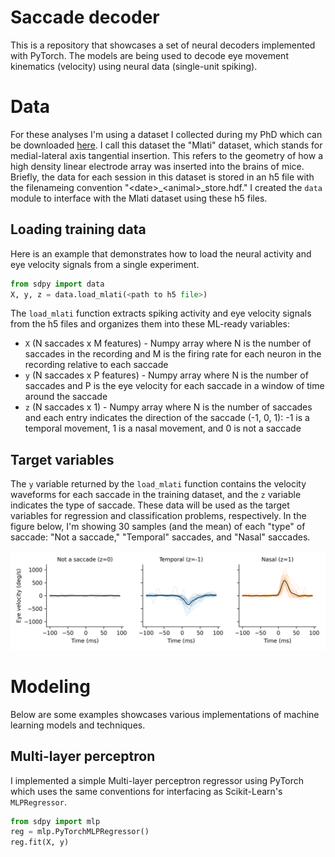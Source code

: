 # Saccade decoder
This is a repository that showcases a set of neural decoders implemented with PyTorch. The models are being used to decode eye movement kinematics (velocity) using neural data (single-unit spiking).

# Data
For these analyses I'm using a dataset I collected during my PhD which can be downloaded [here](https://datadryad.org/dataset/doi:10.5061/dryad.cnp5hqcfn). I call this dataset the "Mlati" dataset, which stands for medial-lateral axis tangential insertion. This refers to the geometry of how a high density linear electrode array was inserted into the brains of mice. Briefly, the data for each session in this dataset is stored in an h5 file with the filenameing convention "\<date>_\<animal>_store.hdf." I created the `data` module to interface with the Mlati dataset using these h5 files.

## Loading training data
Here is an example that demonstrates how to load the neural activity and eye velocity signals from a single experiment.
```Python
from sdpy import data
X, y, z = data.load_mlati(<path to h5 file>)
```
The `load_mlati` function extracts spiking activity and eye velocity signals from the h5 files and organizes them into these ML-ready variables:
- `X` (N saccades x M features) - Numpy array where N is the number of saccades in the recording and M is the firing rate for each neuron in the recording relative to each saccade
- `y` (N saccades x P features) - Numpy array where N is the number of saccades and P is the eye velocity for each saccade in a window of time around the saccade
- `z` (N saccades x 1) - Numpy array where N is the number of saccades and each entry indicates the direction of the saccade (-1, 0, 1): -1 is a temporal movement, 1 is a nasal movement, and 0 is not a saccade

## Target variables
The `y` variable returned by the `load_mlati` function contains the velocity waveforms for each saccade in the training dataset, and the `z` variable indicates the type of saccade. These data will be used as the target variables for regression and classification problems, respectively. In the figure below, I'm showing 30 samples (and the mean) of each "type" of saccade: "Not a saccade," "Temporal" saccades, and "Nasal" saccades.

<p align="center">
  <img src="docs/imgs/saccade_waveforms.png" width="700" alt="Animated demo">
</p>

# Modeling
Below are some examples showcases various implementations of machine learning models and techniques.

## Multi-layer perceptron
I implemented a simple Multi-layer perceptron regressor using PyTorch which uses the same conventions for interfacing as Scikit-Learn's `MLPRegressor`.
```Python
from sdpy import mlp
reg = mlp.PyTorchMLPRegressor()
reg.fit(X, y)
```
